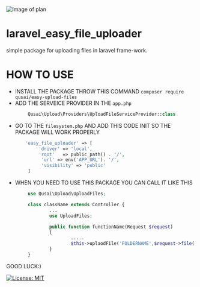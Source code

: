 ![Image of plan](https://images.unsplash.com/photo-1606768666853-403c90a981ad?ixid=MXwxMjA3fDB8MHxwaG90by1wYWdlfHx8fGVufDB8fHw%3D&ixlib=rb-1.2.1&auto=format&fit=crop&w=2251&q=80)


# laravel_easy_file_uploader
simple package for uploading files in laravel frame-work.

# HOW TO USE
- INSTALL THE PACKAGE THROW THIS COMMAND `composer require qusai/easy-upload-files` 
- ADD THE SERVEICE PROVIDER IN THE `app.php`
```php 
        Qusai\Upload\Providers\UploadFileServiceProvider::class 
```
- GO TO THE `filesystem.php` AND ADD THIS CODE INIT SO THE PACKAGE WILL WORK PROPERLY
```php
       'easy_file_uploader' => [
            'driver' => 'local',
            'root'   => public_path() . '/',
             'url' => env('APP_URL'). '/',
             'visibility' => 'public'
        ]
```
- WHEN YOU NEED TO USE THIS PACKAGE YOU CAN CALL IT LIKE THIS 
```php
        use Qusai\Upload\UploadFiles;

        class className extends Controller {
                ...
                use UploadFiles;

                public function functionName(Request $request)
                {
                        .....
                        $this->uplaodFile('FOLDERNAME',$request->file('FILE INPUT NAME IN THE REQUEST'));
                }
        }
```

GOOD LUCK:)

[![License: MIT](https://img.shields.io/badge/License-MIT-yellow.svg)](https://opensource.org/licenses/MIT)


